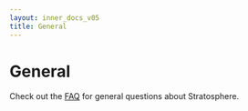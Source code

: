 ```yaml
--- 
layout: inner_docs_v05
title: General
---
```


General
=======

Check out the [FAQ]({{site.baseurl/docs/0.5/general/faq.html}}) for general questions about Stratosphere.
